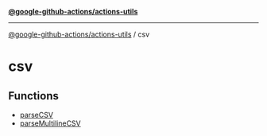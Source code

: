 [**@google-github-actions/actions-utils**](../README.md)

***

[@google-github-actions/actions-utils](../modules.md) / csv

# csv

## Functions

- [parseCSV](functions/parseCSV.md)
- [parseMultilineCSV](functions/parseMultilineCSV.md)
